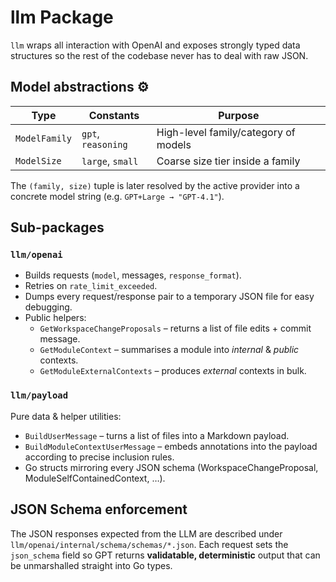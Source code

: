 # llm Package

`llm` wraps all interaction with OpenAI and exposes strongly typed data
structures so the rest of the codebase never has to deal with raw JSON.

## Model abstractions ⚙️

| Type           | Constants                | Purpose                              |
|----------------|--------------------------|--------------------------------------|
| `ModelFamily`  | `gpt`, `reasoning`       | High-level family/category of models |
| `ModelSize`    | `large`, `small`         | Coarse size tier inside a family     |

The `(family, size)` tuple is later resolved by the active provider into a
concrete model string (e.g. `GPT+Large → "GPT-4.1"`).

## Sub-packages

### `llm/openai`

* Builds requests (`model`, messages, `response_format`).
* Retries on `rate_limit_exceeded`.
* Dumps every request/response pair to a temporary JSON file for easy
debugging.
* Public helpers:
  * `GetWorkspaceChangeProposals` – returns a list of file edits + commit
    message.
  * `GetModuleContext` – summarises a module into *internal* & *public*
    contexts.
  * `GetModuleExternalContexts` – produces *external* contexts in bulk.

### `llm/payload`

Pure data & helper utilities:

* `BuildUserMessage` – turns a list of files into a Markdown payload.
* `BuildModuleContextUserMessage` – embeds annotations into the payload
  according to precise inclusion rules.
* Go structs mirroring every JSON schema (WorkspaceChangeProposal,
  ModuleSelfContainedContext, …).

## JSON Schema enforcement

The JSON responses expected from the LLM are described under
`llm/openai/internal/schema/schemas/*.json`.  Each request sets the
`json_schema` field so GPT returns **validatable, deterministic** output
that can be unmarshalled straight into Go types.
